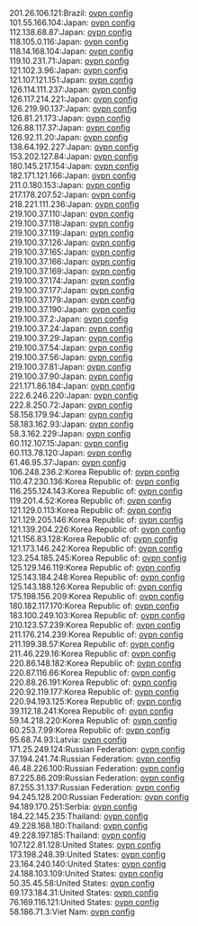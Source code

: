 201.26.106.121:Brazil: [ovpn config](vpn/201_26_106_121.ovpn)  
101.55.166.104:Japan: [ovpn config](vpn/101_55_166_104.ovpn)  
112.138.68.87:Japan: [ovpn config](vpn/112_138_68_87.ovpn)  
118.105.0.116:Japan: [ovpn config](vpn/118_105_0_116.ovpn)  
118.14.168.104:Japan: [ovpn config](vpn/118_14_168_104.ovpn)  
119.10.231.71:Japan: [ovpn config](vpn/119_10_231_71.ovpn)  
121.102.3.96:Japan: [ovpn config](vpn/121_102_3_96.ovpn)  
121.107.121.151:Japan: [ovpn config](vpn/121_107_121_151.ovpn)  
126.114.111.237:Japan: [ovpn config](vpn/126_114_111_237.ovpn)  
126.117.214.221:Japan: [ovpn config](vpn/126_117_214_221.ovpn)  
126.219.90.137:Japan: [ovpn config](vpn/126_219_90_137.ovpn)  
126.81.21.173:Japan: [ovpn config](vpn/126_81_21_173.ovpn)  
126.88.117.37:Japan: [ovpn config](vpn/126_88_117_37.ovpn)  
126.92.11.20:Japan: [ovpn config](vpn/126_92_11_20.ovpn)  
138.64.192.227:Japan: [ovpn config](vpn/138_64_192_227.ovpn)  
153.202.127.84:Japan: [ovpn config](vpn/153_202_127_84.ovpn)  
180.145.217.154:Japan: [ovpn config](vpn/180_145_217_154.ovpn)  
182.171.121.166:Japan: [ovpn config](vpn/182_171_121_166.ovpn)  
211.0.180.153:Japan: [ovpn config](vpn/211_0_180_153.ovpn)  
217.178.207.52:Japan: [ovpn config](vpn/217_178_207_52.ovpn)  
218.221.111.236:Japan: [ovpn config](vpn/218_221_111_236.ovpn)  
219.100.37.110:Japan: [ovpn config](vpn/219_100_37_110.ovpn)  
219.100.37.118:Japan: [ovpn config](vpn/219_100_37_118.ovpn)  
219.100.37.119:Japan: [ovpn config](vpn/219_100_37_119.ovpn)  
219.100.37.126:Japan: [ovpn config](vpn/219_100_37_126.ovpn)  
219.100.37.165:Japan: [ovpn config](vpn/219_100_37_165.ovpn)  
219.100.37.166:Japan: [ovpn config](vpn/219_100_37_166.ovpn)  
219.100.37.169:Japan: [ovpn config](vpn/219_100_37_169.ovpn)  
219.100.37.174:Japan: [ovpn config](vpn/219_100_37_174.ovpn)  
219.100.37.177:Japan: [ovpn config](vpn/219_100_37_177.ovpn)  
219.100.37.179:Japan: [ovpn config](vpn/219_100_37_179.ovpn)  
219.100.37.190:Japan: [ovpn config](vpn/219_100_37_190.ovpn)  
219.100.37.2:Japan: [ovpn config](vpn/219_100_37_2.ovpn)  
219.100.37.24:Japan: [ovpn config](vpn/219_100_37_24.ovpn)  
219.100.37.29:Japan: [ovpn config](vpn/219_100_37_29.ovpn)  
219.100.37.54:Japan: [ovpn config](vpn/219_100_37_54.ovpn)  
219.100.37.56:Japan: [ovpn config](vpn/219_100_37_56.ovpn)  
219.100.37.81:Japan: [ovpn config](vpn/219_100_37_81.ovpn)  
219.100.37.90:Japan: [ovpn config](vpn/219_100_37_90.ovpn)  
221.171.86.184:Japan: [ovpn config](vpn/221_171_86_184.ovpn)  
222.6.246.220:Japan: [ovpn config](vpn/222_6_246_220.ovpn)  
222.8.250.72:Japan: [ovpn config](vpn/222_8_250_72.ovpn)  
58.158.179.94:Japan: [ovpn config](vpn/58_158_179_94.ovpn)  
58.183.162.93:Japan: [ovpn config](vpn/58_183_162_93.ovpn)  
58.3.162.229:Japan: [ovpn config](vpn/58_3_162_229.ovpn)  
60.112.107.15:Japan: [ovpn config](vpn/60_112_107_15.ovpn)  
60.113.78.120:Japan: [ovpn config](vpn/60_113_78_120.ovpn)  
61.46.95.37:Japan: [ovpn config](vpn/61_46_95_37.ovpn)  
106.248.236.2:Korea Republic of: [ovpn config](vpn/106_248_236_2.ovpn)  
110.47.230.136:Korea Republic of: [ovpn config](vpn/110_47_230_136.ovpn)  
116.255.124.143:Korea Republic of: [ovpn config](vpn/116_255_124_143.ovpn)  
119.201.4.52:Korea Republic of: [ovpn config](vpn/119_201_4_52.ovpn)  
121.129.0.113:Korea Republic of: [ovpn config](vpn/121_129_0_113.ovpn)  
121.129.205.146:Korea Republic of: [ovpn config](vpn/121_129_205_146.ovpn)  
121.139.204.226:Korea Republic of: [ovpn config](vpn/121_139_204_226.ovpn)  
121.156.83.128:Korea Republic of: [ovpn config](vpn/121_156_83_128.ovpn)  
121.173.146.242:Korea Republic of: [ovpn config](vpn/121_173_146_242.ovpn)  
123.254.185.245:Korea Republic of: [ovpn config](vpn/123_254_185_245.ovpn)  
125.129.146.119:Korea Republic of: [ovpn config](vpn/125_129_146_119.ovpn)  
125.143.184.248:Korea Republic of: [ovpn config](vpn/125_143_184_248.ovpn)  
125.143.188.126:Korea Republic of: [ovpn config](vpn/125_143_188_126.ovpn)  
175.198.156.209:Korea Republic of: [ovpn config](vpn/175_198_156_209.ovpn)  
180.182.117.170:Korea Republic of: [ovpn config](vpn/180_182_117_170.ovpn)  
183.100.249.103:Korea Republic of: [ovpn config](vpn/183_100_249_103.ovpn)  
210.123.57.239:Korea Republic of: [ovpn config](vpn/210_123_57_239.ovpn)  
211.176.214.239:Korea Republic of: [ovpn config](vpn/211_176_214_239.ovpn)  
211.199.38.57:Korea Republic of: [ovpn config](vpn/211_199_38_57.ovpn)  
211.46.229.16:Korea Republic of: [ovpn config](vpn/211_46_229_16.ovpn)  
220.86.148.182:Korea Republic of: [ovpn config](vpn/220_86_148_182.ovpn)  
220.87.116.66:Korea Republic of: [ovpn config](vpn/220_87_116_66.ovpn)  
220.88.26.191:Korea Republic of: [ovpn config](vpn/220_88_26_191.ovpn)  
220.92.119.177:Korea Republic of: [ovpn config](vpn/220_92_119_177.ovpn)  
220.94.193.125:Korea Republic of: [ovpn config](vpn/220_94_193_125.ovpn)  
39.112.18.241:Korea Republic of: [ovpn config](vpn/39_112_18_241.ovpn)  
59.14.218.220:Korea Republic of: [ovpn config](vpn/59_14_218_220.ovpn)  
60.253.7.99:Korea Republic of: [ovpn config](vpn/60_253_7_99.ovpn)  
95.68.74.93:Latvia: [ovpn config](vpn/95_68_74_93.ovpn)  
171.25.249.124:Russian Federation: [ovpn config](vpn/171_25_249_124.ovpn)  
37.194.241.74:Russian Federation: [ovpn config](vpn/37_194_241_74.ovpn)  
46.48.226.100:Russian Federation: [ovpn config](vpn/46_48_226_100.ovpn)  
87.225.86.209:Russian Federation: [ovpn config](vpn/87_225_86_209.ovpn)  
87.255.31.137:Russian Federation: [ovpn config](vpn/87_255_31_137.ovpn)  
94.245.128.200:Russian Federation: [ovpn config](vpn/94_245_128_200.ovpn)  
94.189.170.251:Serbia: [ovpn config](vpn/94_189_170_251.ovpn)  
184.22.145.235:Thailand: [ovpn config](vpn/184_22_145_235.ovpn)  
49.228.168.180:Thailand: [ovpn config](vpn/49_228_168_180.ovpn)  
49.228.197.185:Thailand: [ovpn config](vpn/49_228_197_185.ovpn)  
107.122.81.128:United States: [ovpn config](vpn/107_122_81_128.ovpn)  
173.198.248.39:United States: [ovpn config](vpn/173_198_248_39.ovpn)  
23.164.240.140:United States: [ovpn config](vpn/23_164_240_140.ovpn)  
24.188.103.109:United States: [ovpn config](vpn/24_188_103_109.ovpn)  
50.35.45.58:United States: [ovpn config](vpn/50_35_45_58.ovpn)  
69.173.184.31:United States: [ovpn config](vpn/69_173_184_31.ovpn)  
76.169.116.121:United States: [ovpn config](vpn/76_169_116_121.ovpn)  
58.186.71.3:Viet Nam: [ovpn config](vpn/58_186_71_3.ovpn)  
